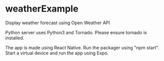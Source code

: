 # weatherExample
Display weather forecast using Open Weather API

Python server uses Python3 and Tornado.
Please ensure tornado is installed.

The app is made using React Native. 
Run the packager using "npm start".
Start a virtual device and run the app using Expo.


